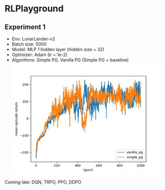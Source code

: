 # RLPlayground
## Experiment 1
- Env: LunarLander-v2
- Batch size: 5000
- Model: MLP 1 hidden layer (hidden size = 32)
- Optimizer: Adam (lr = 1e-2)
- Algorithms: Simple PG, Vanilla PG (Simple PG + baseline)
![Mean episode return through each epoch](./foo.png)

Coming late: DQN, TRPO, PPO, DDPO
